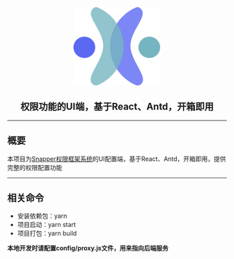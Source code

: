 <div align="center"><img src="auth.svg" width="200" height="180"/></div>
<div align="center"><h2>权限功能的UI端，基于React、Antd，开箱即用</h2></div>
<hr/>
<h2>概要</h2>
<p>本项目为<a href="https://gitee.com/ifrog/snam-boot">Snapper权限框架系统</a>的UI配置端，基于React、Antd，开箱即用，提供完整的权限配置功能</p>
<hr/>
<h2>相关命令</h2>
<ul>
<li>安装依赖包：yarn </li>
<li>项目启动：yarn start </li>
<li>项目打包：yarn build </li>
</ul>
<b>本地开发时请配置config/proxy.js文件，用来指向后端服务</b>
